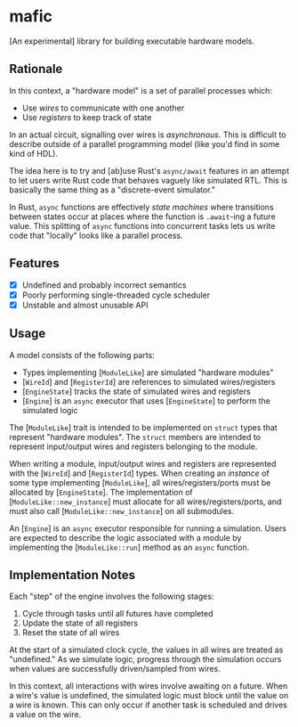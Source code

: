 # mafic

[An experimental] library for building executable hardware models. 

## Rationale

In this context, a "hardware model" is a set of parallel processes which: 

- Use *wires* to communicate with one another
- Use *registers* to keep track of state

In an actual circuit, signalling over wires is *asynchronous*. 
This is difficult to describe outside of a parallel programming model
(like you'd find in some kind of HDL). 

The idea here is to try and [ab]use Rust's `async/await` features in an 
attempt to let users write Rust code that behaves vaguely like simulated RTL. 
This is basically the same thing as a "discrete-event simulator." 

In Rust, `async` functions are effectively *state machines* where transitions
between states occur at places where the function is `.await`-ing a future 
value. This splitting of `async` functions into concurrent tasks lets us write 
code that "locally" looks like a parallel process. 


## Features

- [x] Undefined and probably incorrect semantics
- [x] Poorly performing single-threaded cycle scheduler
- [x] Unstable and almost unusable API

## Usage

A model consists of the following parts: 

- Types implementing [`ModuleLike`] are simulated "hardware modules"
- [`WireId`] and [`RegisterId`] are references to simulated wires/registers
- [`EngineState`] tracks the state of simulated wires and registers
- [`Engine`] is an `async` executor that uses [`EngineState`] to perform 
  the simulated logic

The [`ModuleLike`] trait is intended to be implemented on `struct` types that 
represent "hardware modules". The `struct` members are intended to represent 
input/output wires and registers belonging to the module. 

When writing a module, input/output wires and registers are represented with 
the [`WireId`] and [`RegisterId`] types. When creating an *instance* of some 
type implementing [`ModuleLike`], all wires/registers/ports must be allocated 
by [`EngineState`]. The implementation of [`ModuleLike::new_instance`] must 
allocate for all wires/registers/ports, and must also call 
[`ModuleLike::new_instance`] on all submodules. 

An [`Engine`] is an `async` executor responsible for running a simulation. 
Users are expected to describe the logic associated with a module by 
implementing the [`ModuleLike::run`] method as an `async` function.


## Implementation Notes

Each "step" of the engine involves the following stages: 

1. Cycle through tasks until all futures have completed
2. Update the state of all registers
3. Reset the state of all wires

At the start of a simulated clock cycle, the values in all wires are treated
as "undefined." As we simulate logic, progress through the simulation occurs
when values are successfully driven/sampled from wires. 

In this context, all interactions with wires involve awaiting on a future.
When a wire's value is undefined, the simulated logic must block until the 
value on a wire is known. This can only occur if another task is scheduled
and drives a value on the wire. 


